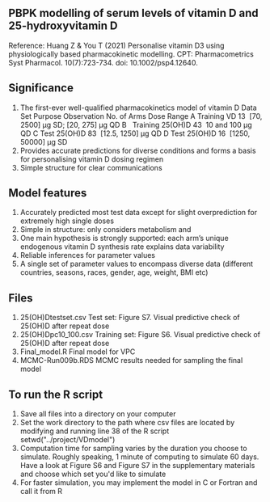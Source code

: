 ## PBPK modelling of serum levels of vitamin D and 25-hydroxyvitamin D
Reference:
Huang Z & You T (2021) Personalise vitamin D3 using physiologically based pharmacokinetic modelling.
CPT: Pharmacometrics Syst Pharmacol. 10(7):723-734.
doi: 10.1002/psp4.12640.

## Significance
1. The first-ever well-qualified pharmacokinetics model of vitamin D
   Data Set    Purpose     Observation    No. of Arms     Dose Range
          A   Training              VD             13     [70, 2500] μg SD; [20, 275] μg QD
          B   Training         25(OH)D             43     10 and 100 μg QD
          C       Test         25(OH)D             83     [12.5, 1250] μg QD
          D       Test         25(OH)D             16     [1250, 50000] μg SD
2. Provides accurate predictions for diverse conditions and forms a basis for personalising vitamin D dosing regimen
3. Simple structure for clear communications

## Model features
1. Accurately predicted most test data except for slight overprediction for extremely high single doses
2. Simple in structure: only considers metabolism and 
3. One main hypothesis is strongly supported: each arm’s unique endogenous vitamin D synthesis rate explains data variability
4. Reliable inferences for parameter values
5. A single set of parameter values to encompass diverse data (different countries, seasons, races, gender, age, weight, BMI etc)

## Files
1. 25(OH)Dtestset.csv  Test set: Figure S7. Visual predictive check of 25(OH)D after repeat dose
2. 25(OH)Dpc10_100.csv Training set: Figure S6. Visual predictive check of 25(OH)D after repeat dose
3. Final_model.R       Final model for VPC
4. MCMC-Run009b.RDS    MCMC results needed for sampling the final model

## To run the R script
1. Save all files into a directory on your computer
2. Set the work directory to the path where csv files are located by modifying and running line 38 of the R script
   setwd("../project/VDmodel")
3. Computation time for sampling varies by the duration you choose to simulate. Roughly speaking, 1 minute of computing to simulate 60 days. Have a look at Figure S6 and Figure S7 in the supplementary materials and choose which set you'd like to simulate
4. For faster simulation, you may implement the model in C or Fortran and call it from R

